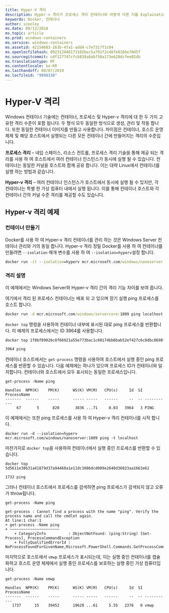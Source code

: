 ```yaml
---
title: Hyper-V 격리
description: Hyper-v 격리가 프로세스 격리 컨테이너와 어떻게 다른 지를 Explaination.
keywords: Docker, 컨테이너
author: scooley
ms.date: 09/13/2018
ms.topic: article
ms.prod: windows-containers
ms.service: windows-containers
ms.assetid: 42154683-163b-47a1-add4-c7e7317f1c04
ms.openlocfilehash: 092312848173102bec5a791f2c48fe8166e70d5f
ms.sourcegitcommit: cdf127747cfcb839a8abf50a173e628dcfee02db
ms.translationtype: MT
ms.contentlocale: ko-KR
ms.lasthandoff: 08/07/2019
ms.locfileid: "9998330"
---
```

# <a name="hyper-v-isolation"></a>Hyper-V 격리

Windows 컨테이너 기술에는 컨테이너, 프로세스 및 Hyper-v 격리에 대 한 두 가지 고유한 격리 수준이 포함 됩니다. 두 형식 모두 동일한 방식으로 생성, 관리 및 작동 합니다. 또한 동일한 컨테이너 이미지를 만들고 사용합니다. 차이점은 컨테이너, 호스트 운영 체제 및 해당 호스트에서 실행되는 다른 모든 컨테이너 간에 만들어지는 격리의 수준입니다.

**프로세스 격리** – 네임 스페이스, 리소스 컨트롤, 프로세스 격리 기술을 통해 제공 되는 격리를 사용 하 여 호스트에서 여러 컨테이너 인스턴스가 동시에 실행 될 수 있습니다.  컨테이너는 동일한 커널을 호스트와 함께 공유 합니다.  이는 대략 Linux에서 컨테이너를 실행 하는 방법과 같습니다.

**Hyper-v 격리** – 여러 컨테이너 인스턴스가 호스트에서 동시에 실행 될 수 있지만, 각 컨테이너는 특별 한 가상 컴퓨터 내에서 실행 됩니다. 이를 통해 컨테이너 호스트와 각 컨테이너 간의 커널 수준 격리를 제공할 수도 있습니다.

## <a name="hyper-v-isolation-examples"></a>Hyper-v 격리 예제

### <a name="create-container"></a>컨테이너 만들기

Docker를 사용 하 여 Hyper-v 격리 컨테이너를 관리 하는 것은 Windows Server 컨테이너 관리와 거의 동일 합니다. Hyper-v 격리 정밀 Docker를 사용 하 여 컨테이너를 만들려면 `--isolation` 매개 변수를 사용 하 여 `--isolation=hyperv`설정 합니다.

``` cmd
docker run -it --isolation=hyperv mcr.microsoft.com/windows/nanoserver:1809 cmd
```

### <a name="isolation-explanation"></a>격리 설명

이 예제에서는 Windows Server와 Hyper-v 격리 간의 격리 기능 차이를 보여 줍니다.

여기에서 격리 된 프로세스 컨테이너는 배포 되 고 있으며 장기 실행 ping 프로세스를 호스트 합니다.

``` cmd
docker run -d mcr.microsoft.com/windows/servercore:1809 ping localhost -t
```

`docker top` 명령을 사용하여 컨테이너 내부에 표시된 대로 ping 프로세스를 반환합니다. 이 예제의 프로세스에서는 ID 3964를 사용합니다.

``` cmd
docker top 1f8bf89026c8f66921a55e773bac1c60174bb6bab52ef427c6c8dbc8698f9d7a

3964 ping
```

컨테이너 호스트에서는 `get-process` 명령을 사용하여 호스트에서 실행 중인 ping 프로세스를 반환할 수 있습니다. 다음 예제에는 하나가 있으며 프로세스 ID가 컨테이너와 일치합니다. 컨테이너와 호스트에서 모두 표시되는 동일한 프로세스입니다.

```
get-process -Name ping

Handles  NPM(K)    PM(K)      WS(K) VM(M)   CPU(s)     Id  SI ProcessName
-------  ------    -----      ----- -----   ------     --  -- -----------
     67       5      820       3836 ...71     0.03   3964   3 PING
```

이 예제에서는 또한 ping 프로세스를 사용 하 여 Hyper-v 격리 컨테이너를 시작 합니다.

```
docker run -d --isolation=hyperv mcr.microsoft.com/windows/nanoserver:1809 ping -t localhost
```

마찬가지로 `docker top`을 사용하여 컨테이너에서 실행 중인 프로세스를 반환할 수 있습니다.

```
docker top 5d5611e38b31a41879d37a94468a1e11dc1086dcd009e2640d36023aa1663e62

1732 ping
```

그러나 컨테이너 호스트에서 프로세스를 검색하면 ping 프로세스가 검색되지 않고 오류가 throw됩니다.

```
get-process -Name ping

get-process : Cannot find a process with the name "ping". Verify the process name and call the cmdlet again.
At line:1 char:1
+ get-process -Name ping
+ ~~~~~~~~~~~~~~~~~~~~~~
    + CategoryInfo          : ObjectNotFound: (ping:String) [Get-Process], ProcessCommandException
    + FullyQualifiedErrorId : NoProcessFoundForGivenName,Microsoft.PowerShell.Commands.GetProcessCommand
```

마지막으로 호스트에서 `vmwp` 프로세스가 표시되는데, 이는 실행 중인 컨테이너를 캡슐화하고 호스트 운영 체제에서 실행 중인 프로세스를 보호하는 실행 중인 가상 컴퓨터입니다.

```
get-process -Name vmwp

Handles  NPM(K)    PM(K)      WS(K) VM(M)   CPU(s)     Id  SI ProcessName
-------  ------    -----      ----- -----   ------     --  -- -----------
   1737      15    39452      19620 ...61     5.55   2376   0 vmwp
```
